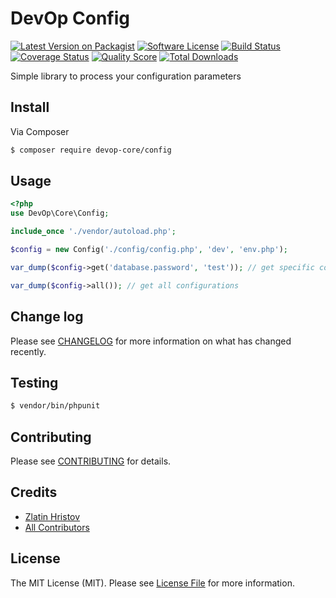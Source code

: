 # DevOp Config

[![Latest Version on Packagist][ico-version]][link-packagist]
[![Software License][ico-license]](LICENSE.md)
[![Build Status][ico-travis]][link-travis]
[![Coverage Status][ico-scrutinizer]][link-scrutinizer]
[![Quality Score][ico-code-quality]][link-code-quality]
[![Total Downloads][ico-downloads]][link-downloads]

Simple library to process your configuration parameters

## Install

Via Composer

``` bash
$ composer require devop-core/config
```

## Usage

``` php
<?php
use DevOp\Core\Config;

include_once './vendor/autoload.php';

$config = new Config('./config/config.php', 'dev', 'env.php');

var_dump($config->get('database.password', 'test')); // get specific configuration option

var_dump($config->all()); // get all configurations
```

## Change log

Please see [CHANGELOG](CHANGELOG.md) for more information on what has changed recently.

## Testing

``` bash
$ vendor/bin/phpunit
```

## Contributing

Please see [CONTRIBUTING](CONTRIBUTING.md) for details.

## Credits

- [Zlatin Hristov](https://z-latko.info)
- [All Contributors](https://github.com/devop-core/config/graphs/contributors)

## License

The MIT License (MIT). Please see [License File](LICENSE.md) for more information.

[ico-version]: https://img.shields.io/packagist/v/devop-core/config.svg?style=flat-square
[ico-license]: https://img.shields.io/badge/license-MIT-brightgreen.svg?style=flat-square
[ico-travis]: https://img.shields.io/travis/devop-core/config/master.svg?style=flat-square
[ico-scrutinizer]: https://img.shields.io/scrutinizer/coverage/g/devop-core/config.svg?style=flat-square
[ico-code-quality]: https://img.shields.io/scrutinizer/g/devop-core/config.svg?style=flat-square
[ico-downloads]: https://img.shields.io/packagist/dt/devop-core/config.svg?style=flat-square

[link-packagist]: https://packagist.org/packages/devop-core/config
[link-travis]: https://travis-ci.org/devop-core/config
[link-scrutinizer]: https://scrutinizer-ci.com/g/devop-core/config/code-structure
[link-code-quality]: https://scrutinizer-ci.com/g/devop-core/config
[link-downloads]: https://packagist.org/packages/devop-core/config
[link-author]: https://github.com/:author_username
[link-contributors]: ../../contributors

